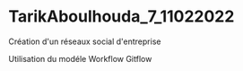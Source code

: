 # TarikAboulhouda_7_11022022
Création d'un réseaux social d'entreprise


Utilisation du modéle Workflow Gitflow